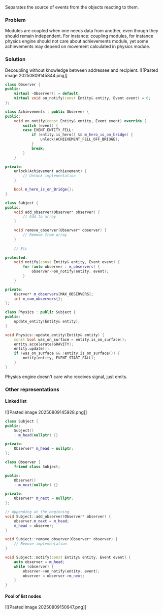 Separates the source of events from the objects reacting to them.

### Problem
Modules are coupled when one needs data from another, even though they should remain independent. For instance: coupling modules, for instance physics engine should not care about achievements  module, yet some achievements may depend on movement calculated in physics module.

### Solution
Decoupling without knowledge between addressee and recipient.
![[Pasted image 20250809145844.png]]

```cpp
class Observer {
public:
	virtual ~Observer() = default;
	virtual void on_notify(const Entity& entity, Event event) = 0;
};
```

```cpp
class Achievements : public Observer {
public:
	void on_notify(const Entity& entity, Event event) override {
		switch (event) {
		case EVENT_ENTITY_FELL:
			if (entity.is_hero() && m_hero_is_on_bridge) {
				unlock(ACHIEVEMENT_FELL_OFF_BRIDGE);
			}
			break;
		}
	}

private:
	unlock(Achievement achievement) {
		// Unlock implementation
	}

	bool m_hero_is_on_Bridge{};
}
```

```cpp
class Subject {
public:
	void add_observer(Observer* observer) {
		// Add to array
	}

	void remove_observer(Observer* observer) {
		// Remove from array
	}
	
	// Etc

protected:
	void notify(const Entity& entity, Event event) {
		for (auto observer : m_observers) {
			observer->on_notify(entity, event);
		}
	}

private:
	Oserver* m_observers[MAX_OBSERVERS];
	int m_num_observers{};
};
```

```cpp
class Physics : public Subject {
public:
	update_entity(Entity& entity);
}
```
```cpp
void Physics::update_entity(Entity& entity) {
	const bool was_on_surface = entity.is_on_surface();
	entity.accelerate(GRAVITY);
	entity.update();
	if (was_on_surface && !entity.is_on_surface()) {
		notify(entity, EVENT_START_FALL);
	}
}
```
Physics engine doesn't care who receives signal, just emits.

### Other representations
#### Linked list
![[Pasted image 20250809145928.png]]
```cpp
class Subject {
public:
	Subject()
	: m_head(nullptr) {}

private:
	Observer* m_head = nullptr;
};
```

```cpp
class Observer {
	friend class Subject;

public:
	Observer()
	: m_next(nullptr) {}

private:
	Observer* m_next = nullptr;
};
```

```cpp
// Appending at the beginning
void Subject::add_observer(Observer* observer) {
	observer.m_next = m_head;
	m_head = observer;
}

void Subject::remove_observer(Observer* observer) {
	// Remove implementation
}

void Subject::notify(const Entity& entity, Event event) {
	auto observer = m_head;
	while (observer) {
		observer->on_notify(entity, event);
		observer = observer->m_next;
	}
}
```

#### Pool of list nodes
![[Pasted image 20250809150647.png]]
